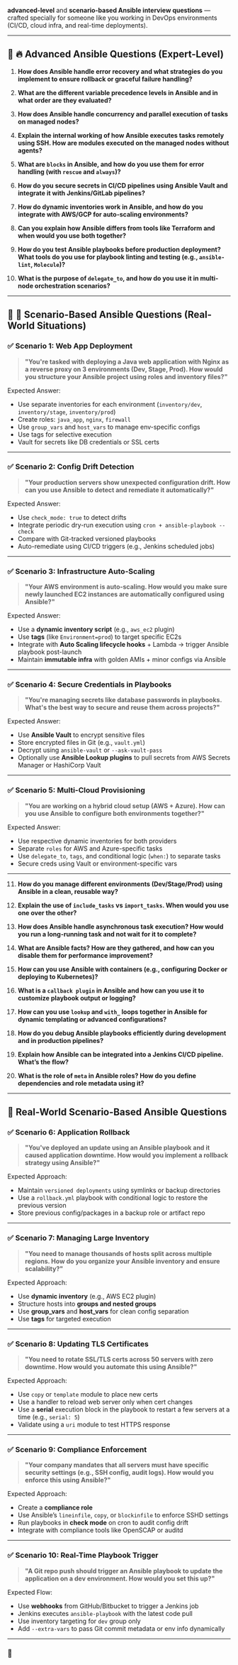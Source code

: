 **advanced-level** and **scenario-based Ansible interview questions** — crafted specially for someone like you working in DevOps environments (CI/CD, cloud infra, and real-time deployments).

---

## 🔧 **🔥 Advanced Ansible Questions (Expert-Level)**

1. **How does Ansible handle error recovery and what strategies do you implement to ensure rollback or graceful failure handling?**

2. **What are the different variable precedence levels in Ansible and in what order are they evaluated?**

3. **How does Ansible handle concurrency and parallel execution of tasks on managed nodes?**

4. **Explain the internal working of how Ansible executes tasks remotely using SSH. How are modules executed on the managed nodes without agents?**

5. **What are `blocks` in Ansible, and how do you use them for error handling (with `rescue` and `always`)?**

6. **How do you secure secrets in CI/CD pipelines using Ansible Vault and integrate it with Jenkins/GitLab pipelines?**

7. **How do dynamic inventories work in Ansible, and how do you integrate with AWS/GCP for auto-scaling environments?**

8. **Can you explain how Ansible differs from tools like Terraform and when would you use both together?**

9. **How do you test Ansible playbooks before production deployment? What tools do you use for playbook linting and testing (e.g., `ansible-lint`, `Molecule`)?**

10. **What is the purpose of `delegate_to`, and how do you use it in multi-node orchestration scenarios?**

---

## 🧠 **🎯 Scenario-Based Ansible Questions (Real-World Situations)**

### ✅ **Scenario 1: Web App Deployment**
> **"You're tasked with deploying a Java web application with Nginx as a reverse proxy on 3 environments (Dev, Stage, Prod). How would you structure your Ansible project using roles and inventory files?"**

Expected Answer:
- Use separate inventories for each environment (`inventory/dev`, `inventory/stage`, `inventory/prod`)
- Create roles: `java_app`, `nginx`, `firewall`
- Use `group_vars` and `host_vars` to manage env-specific configs
- Use tags for selective execution
- Vault for secrets like DB credentials or SSL certs

---

### ✅ **Scenario 2: Config Drift Detection**
> **"Your production servers show unexpected configuration drift. How can you use Ansible to detect and remediate it automatically?"**

Expected Answer:
- Use `check_mode: true` to detect drifts
- Integrate periodic dry-run execution using `cron + ansible-playbook --check`
- Compare with Git-tracked versioned playbooks
- Auto-remediate using CI/CD triggers (e.g., Jenkins scheduled jobs)

---

### ✅ **Scenario 3: Infrastructure Auto-Scaling**
> **"Your AWS environment is auto-scaling. How would you make sure newly launched EC2 instances are automatically configured using Ansible?"**

Expected Answer:
- Use a **dynamic inventory script** (e.g., `aws_ec2` plugin)
- Use **tags** (like `Environment=prod`) to target specific EC2s
- Integrate with **Auto Scaling lifecycle hooks** + Lambda → trigger Ansible playbook post-launch
- Maintain **immutable infra** with golden AMIs + minor configs via Ansible

---

### ✅ **Scenario 4: Secure Credentials in Playbooks**
> **"You're managing secrets like database passwords in playbooks. What's the best way to secure and reuse them across projects?"**

Expected Answer:
- Use **Ansible Vault** to encrypt sensitive files
- Store encrypted files in Git (e.g., `vault.yml`)
- Decrypt using `ansible-vault` or `--ask-vault-pass`
- Optionally use **Ansible Lookup plugins** to pull secrets from AWS Secrets Manager or HashiCorp Vault

---

### ✅ **Scenario 5: Multi-Cloud Provisioning**
> **"You are working on a hybrid cloud setup (AWS + Azure). How can you use Ansible to configure both environments together?"**

Expected Answer:
- Use respective dynamic inventories for both providers
- Separate `roles` for AWS and Azure-specific tasks
- Use `delegate_to`, `tags`, and conditional logic (`when:`) to separate tasks
- Secure creds using Vault or environment-specific vars

---
11. **How do you manage different environments (Dev/Stage/Prod) using Ansible in a clean, reusable way?**

12. **Explain the use of `include_tasks` vs `import_tasks`. When would you use one over the other?**

13. **How does Ansible handle asynchronous task execution? How would you run a long-running task and not wait for it to complete?**

14. **What are Ansible facts? How are they gathered, and how can you disable them for performance improvement?**

15. **How can you use Ansible with containers (e.g., configuring Docker or deploying to Kubernetes)?**

16. **What is a `callback plugin` in Ansible and how can you use it to customize playbook output or logging?**

17. **How can you use `lookup` and `with_` loops together in Ansible for dynamic templating or advanced configurations?**

18. **How do you debug Ansible playbooks efficiently during development and in production pipelines?**

19. **Explain how Ansible can be integrated into a Jenkins CI/CD pipeline. What’s the flow?**

20. **What is the role of `meta` in Ansible roles? How do you define dependencies and role metadata using it?**

---

## 🎯 **Real-World Scenario-Based Ansible Questions**

### ✅ **Scenario 6: Application Rollback**
> **"You've deployed an update using an Ansible playbook and it caused application downtime. How would you implement a rollback strategy using Ansible?"**

Expected Approach:
- Maintain `versioned deployments` using symlinks or backup directories
- Use a `rollback.yml` playbook with conditional logic to restore the previous version
- Store previous config/packages in a backup role or artifact repo

---

### ✅ **Scenario 7: Managing Large Inventory**
> **"You need to manage thousands of hosts split across multiple regions. How do you organize your Ansible inventory and ensure scalability?"**

Expected Approach:
- Use **dynamic inventory** (e.g., AWS EC2 plugin)
- Structure hosts into **groups and nested groups**
- Use **group_vars** and **host_vars** for clean config separation
- Use **tags** for targeted execution

---

### ✅ **Scenario 8: Updating TLS Certificates**
> **"You need to rotate SSL/TLS certs across 50 servers with zero downtime. How would you automate this using Ansible?"**

Expected Approach:
- Use `copy` or `template` module to place new certs
- Use a handler to reload web server only when cert changes
- Use a **serial** execution block in the playbook to restart a few servers at a time (e.g., `serial: 5`)
- Validate using a `uri` module to test HTTPS response

---

### ✅ **Scenario 9: Compliance Enforcement**
> **"Your company mandates that all servers must have specific security settings (e.g., SSH config, audit logs). How would you enforce this using Ansible?"**

Expected Approach:
- Create a **compliance role**
- Use Ansible’s `lineinfile`, `copy`, or `blockinfile` to enforce SSHD settings
- Run playbooks in **check mode** on cron to audit config drift
- Integrate with compliance tools like OpenSCAP or auditd

---

### ✅ **Scenario 10: Real-Time Playbook Trigger**
> **"A Git repo push should trigger an Ansible playbook to update the application on a dev environment. How would you set this up?"**

Expected Flow:
- Use **webhooks** from GitHub/Bitbucket to trigger a Jenkins job
- Jenkins executes `ansible-playbook` with the latest code pull
- Use inventory targeting for `dev` group only
- Add `--extra-vars` to pass Git commit metadata or env info dynamically

---

### 🚀

